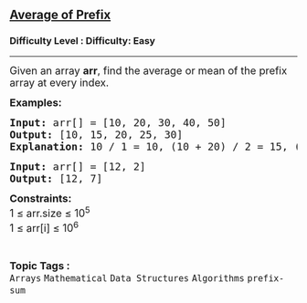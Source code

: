 <h2><a href="https://www.geeksforgeeks.org/problems/average4856/1?page=1&category=prefix-sum&difficulty=Easy&sortBy=submissions">Average of Prefix</a></h2><h3>Difficulty Level : Difficulty: Easy</h3><hr><div class="problems_problem_content__Xm_eO"><p><span style="font-size: 18px;">Given an array <strong>arr</strong>, find the average or mean of the prefix array at every index.</span></p>
<p><span style="font-size: 18px;"><strong>Examples:</strong></span></p>
<pre><span style="font-size: 18px;"><strong>Input: </strong>arr[] = [10, 20, 30, 40, 50]
<strong>Output: </strong>[10, 15, 20, 25, 30] 
<strong>Explanation:</strong> 10 / 1 = 10, (10 + 20) / 2 = 15, (10 + 20 + 30) / 3 = 20 and so on.
</span></pre>
<pre><span style="font-size: 18px;"><strong>Input: </strong>arr[] = [12, 2]
<strong>Output:</strong> [12, 7] 
</span></pre>
<p><span style="font-size: 18px;"><strong>Constraints:</strong><br>1 ≤ arr.size ≤ 10<sup>5</sup><br>1 ≤ arr[i] ≤ 10<sup>6</sup></span></p></div><br><p><span style=font-size:18px><strong>Topic Tags : </strong><br><code>Arrays</code>&nbsp;<code>Mathematical</code>&nbsp;<code>Data Structures</code>&nbsp;<code>Algorithms</code>&nbsp;<code>prefix-sum</code>&nbsp;